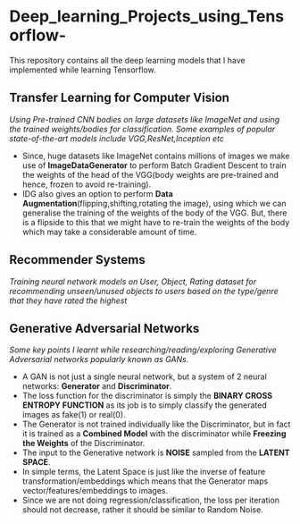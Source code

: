 # Deep_learning_Projects_using_Tensorflow-
This repository contains all the deep learning models that I have implemented while learning Tensorflow.

## Transfer Learning for Computer Vision
*Using Pre-trained CNN bodies on large datasets like ImageNet and using the trained weights/bodies for classification. Some examples of popular state-of-the-art models include VGG,ResNet,Inception etc*
* Since, huge datasets like ImageNet contains millions of images we make use of **ImageDataGenerator** to perform Batch Gradient Descent to train the weights of the head of the VGG(body weights are pre-trained and hence, frozen to avoid re-training).<br/>
* IDG also gives an option to perform **Data Augmentation**(flipping,shifting,rotating the image), using which we can generalise the training of the weights of the body of the VGG. But, there is a flipside to this that we might have to re-train the weights of the body which may take a considerable amount of time.<br/>

## Recommender Systems
*Training neural network models on User, Object, Rating dataset for recommending unseen/unused objects to users based on the type/genre that they have rated the highest* <br/>

## Generative Adversarial Networks
*Some key points I learnt while researching/reading/exploring Generative Adversarial networks popularly known as GANs.*<br/>
* A GAN is not just a single neural network, but a system of 2 neural networks: **Generator** and **Discriminator**.<br/>
* The loss function for the discriminator is simply the **BINARY CROSS ENTROPY FUNCTION** as its job is to simply classify the generated images as fake(1) or real(0).<br/>
* The Generator is not trained individually like the Discriminator, but in fact it is trained as a **Combined Model** with the discriminator while **Freezing the Weights** of the Discriminator.<br/>
* The input to the Generative network is **NOISE** sampled from the **LATENT SPACE**.<br/>
* In simple terms, the Latent Space is just like the inverse of feature transformation/embeddings which means that the Generator maps vector/features/embeddings to images.<br/>
* Since we are not doing regression/classification, the loss per iteration should not decrease, rather it should be similar to Random Noise.<br/> 
